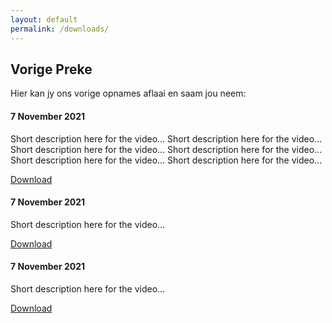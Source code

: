 ```yaml
---
layout: default
permalink: /downloads/
---
```


## Vorige Preke

Hier kan jy ons vorige opnames aflaai en saam jou neem:

<div class="card"> 
  <div class="container">
    <h4><b>7 November 2021</b></h4> 
    <p>Short description here for the video... Short description here for the video... Short description here for the video... Short description here for the video... Short description here for the video... Short description here for the video...</p> 
    <a class="btn btn-primary btn-sm" href="#">Download</a>
  </div>
</div>

<div class="card"> 
  <div class="container">
    <h4><b>7 November 2021</b></h4> 
    <p>Short description here for the video...</p> 
    <a class="btn btn-primary btn-sm" href="#">Download</a>
  </div>
</div>

<div class="card"> 
  <div class="container">
    <h4><b>7 November 2021</b></h4> 
    <p>Short description here for the video...</p> 
    <a class="btn btn-primary btn-sm" href="#">Download</a>
  </div>
</div>
